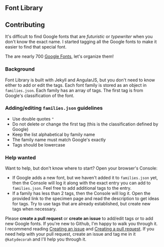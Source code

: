 Font Library
-----------

## Contributing

It's difficult to find Google fonts that are *futuristic* or *typewriter* when you don't know the exact name. I started tagging all the Google fonts to make it easier to find that special font.

The are nearly 700 [Google Fonts](http://www.google.com/fonts), let's organize them!

### Background

Font Library is built with Jekyll and AngularJS, but you don't need to know either to add or edit the tags. Each font family is stored as an object in `families.json`. Each family has an array of tags. The first tag is from Google's classification of the font.

### Adding/editing `families.json` guidelines

* Use double quotes `"`
* Do not delete or change the first tag (this is the classification defined by Google)
* Keep the list alphabetical by family name
* The family name must match Google's exactly
* Tags should be lowercase

### Help wanted

Want to help, but don't know where to start? Open your browser's Console:

* If Google adds a new font, but we haven't added it to `families.json` yet, then the Console will log it along with the exact entry you can add to `families.json`. Feel free to add additional tags to the entry.
* If a family has less than 2 tags, then the Console will log it. Open the provided link to the specimen page and read the description to get ideas for tags. Try to use tags that are already established, but create new tags when necessary.

Please **create a pull request** or **create an issue** to add/edit tags or to add new Google fonts. If you're new to Github, I'm happy to walk you through it. I recommend reading [Creating an issue](https://help.github.com/articles/creating-an-issue/) and [Creating a pull request](https://help.github.com/articles/creating-a-pull-request/). If you need help with your pull request, create an issue and tag me in it `@katydecorah` and I'll help you through it.